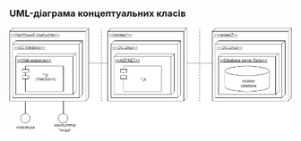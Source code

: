 ### UML-діаграма концептуальних класів

![](https://github.com/oleksandrblazhko/ai203-veselkova/blob/ai203-veselkova_with_laboratory_work_4/1-SoftwareRequirements/1.5-SoftwareProjectPlanning/1.5.1-SoftwareArchitectConcept/SoftwareArchitectConcept.jpg)
